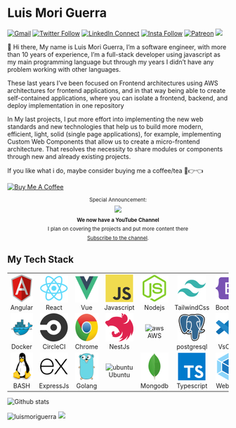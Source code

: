 # Luis Mori Guerra

[![Gmail](https://img.shields.io/badge/%20-Send%20Mail-black?color=14171A&labelColor=ef5350&logo=gmail&logoColor=ffffff)](mailto:luismoriguerra.social@gmail.com)
[![Twitter Follow](https://img.shields.io/badge/dynamic/json.svg?color=14171A&labelColor=37474f&logo=twitter&logoColor=4fc3f7&label=&query=%24[0].followers_count&url=https%3A%2F%2Fcdn.syndication.twimg.com%2Fwidgets%2Ffollowbutton%2Finfo.json%3Fscreen_names%3Dluismoriguerra&suffix=%20Followers)](https://twitter.com/luismoriguerra/)
[![LinkedIn Connect](https://img.shields.io/badge/%20-Connect-black?color=14171A&labelColor=212121&logo=linkedin&logoColor=ffffff)](https://www.linkedin.com/in/luismoriguerra/)
[![Insta Follow](https://img.shields.io/badge/%20-Follow-black?color=14171A&labelColor=d81b60&logo=instagram&logoColor=ffffff)](https://www.instagram.com/luismoriguerra/)
[![Patreon](https://img.shields.io/badge/%20-Support-black?color=14171A&labelColor=04945c&logo=patreon&logoColor=ffffff)](https://www.patreon.com/luismoriguerra)
<a href="https://github.com/antonkomarev/github-profile-views-counter"><img src="https://komarev.com/ghpvc/?username=luismoriguerra"></a>

:wave: Hi there, My name is Luis Mori Guerra,  I’m a software engineer, with more than 10 years of experience, I’m a full-stack developer using javascript as my main programming language but through my years I didn’t have any problem working with other languages.

These last years I’ve been focused on Frontend architectures using AWS architectures for frontend applications, and in that way being able to create self-contained applications, where you can isolate a frontend, backend, and deploy implementation in one repository

In My last projects, I put more effort into implementing the new web standards and new technologies that help us to build more modern, efficient, light, solid (single page applications), for example, implementing Custom Web Components that allow us to create a micro-frontend architecture. That resolves the necessity to share modules or components through new and already existing projects.

If you like what i do, maybe consider buying me a coffee/tea 🥺👉👈

<a href="https://www.buymeacoffee.com/luismoriguerra" target="_blank"><img src="https://cdn.buymeacoffee.com/buttons/v2/default-red.png" alt="Buy Me A Coffee" width="150" ></a>
<p align="center">
  <sup>Special Announcement:</sup>
  <br>
  <a href="https://www.youtube.com/channel/UCGdFErSCDw446fgqGpNTFRA?sub_confirmation=1">
    <img width="70px" src="https://roadmap.sh/sponsors/youtube.svg">
  </a>
  <br>
  <sub><b>We now have a YouTube Channel</b></sub>
  <br>
  <sub>I plan on covering the projects and put more content there<br><a href="https://www.youtube.com/channel/UCGdFErSCDw446fgqGpNTFRA?sub_confirmation=1">Subscribe to the channel</a>.</sub>
</p>
<h2>My Tech Stack</h2>
<table>
  <tr>
    <td align="center">
      <img alt="angular" height=64px src="https://raw.githubusercontent.com/devicons/devicon/master/icons/angularjs/angularjs-original.svg">
      <br>Angular
    </td>
    <td align="center">
      <img alt="react" height=64px src="https://raw.githubusercontent.com/devicons/devicon/master/icons/react/react-original.svg">
      <br>React
    </td>
    <td align="center">
      <img alt="vue" height=64px src="https://raw.githubusercontent.com/devicons/devicon/master/icons/vuejs/vuejs-original.svg">
      <br>Vue
    </td>
    <td align="center">
      <img alt="javascript" height=64px src="https://raw.githubusercontent.com/devicons/devicon/master/icons/javascript/javascript-original.svg">
      <br>Javascript
    </td>
    <td align="center">
      <img alt="nodejs" height=64px src="https://raw.githubusercontent.com/devicons/devicon/master/icons/nodejs/nodejs-original.svg">
      <br>Nodejs
    </td>
    <td align="center">
      <img alt="tailwind" height=64px src="https://raw.githubusercontent.com/devicons/devicon/master/icons/tailwindcss/tailwindcss-plain.svg">
      <br>TailwindCss
    </td>
    <td align="center">
      <img alt="bootstrap" height=64px src="https://raw.githubusercontent.com/devicons/devicon/master/icons/bootstrap/bootstrap-plain.svg">
      <br>Bootstrap
    </td>
    <td align="center">
      <img alt="jquery" height=64px src="https://raw.githubusercontent.com/devicons/devicon/master/icons/jquery/jquery-original.svg">
      <br>jQuery
    </td>
  </tr>
  <tr>
    <td align="center">
      <img alt="docker" height=64px src="https://raw.githubusercontent.com/devicons/devicon/master/icons/docker/docker-original.svg">
      <br>Docker
    </td>
    <td align="center">
      <img alt="CircleCI" height=64px src="https://raw.githubusercontent.com/devicons/devicon/master/icons/circleci/circleci-plain.svg">
      <br>CircleCI
    </td>
    <td align="center">
      <img alt="prometheus" height=64px src="https://raw.githubusercontent.com/devicons/devicon/master/icons/chrome/chrome-original.svg">
      <br>Chrome
    </td>
    <td align="center">
      <img alt="NestJs" height=64px src="https://raw.githubusercontent.com/devicons/devicon/master/icons/nestjs/nestjs-plain.svg">
      <br>NestJs
    </td>
    <td align="center">
      <img alt="aws" height=64px src="https://cdn.worldvectorlogo.com/logos/aws-logo.svg">
      <br>AWS
    </td>
    <td align="center">
      <img alt="postgresql" height=64px src="https://raw.githubusercontent.com/devicons/devicon/master/icons/postgresql/postgresql-original.svg">
      <br>postgresql
    </td>
    <td align="center">
      <img alt="VsCode" height=64px src="https://raw.githubusercontent.com/devicons/devicon/master/icons/vscode/vscode-original.svg">
      <br>VsCode
    </td>
    <td align="center">
      <img alt="GraphQL" height=64px src="https://raw.githubusercontent.com/devicons/devicon/master/icons/graphql/graphql-plain.svg">
      <br>GraphQL
    </td>
  </tr>
  <tr>
    <td align="center">
      <img alt="bash" height=64px src="https://raw.githubusercontent.com/devicons/devicon/master/icons/linux/linux-original.svg">
      <br>BASH
    </td>
    <td align="center">
      <img alt="ExpressJs" height=64px src="https://raw.githubusercontent.com/devicons/devicon/master/icons/express/express-original.svg">
      <br>ExpressJs
    </td>
    <td align="center">
      <img alt="Golang" height=64px src="https://raw.githubusercontent.com/devicons/devicon/master/icons/go/go-original.svg">
      <br>Golang
    </td>
    <td align="center">
      <img alt="ubuntu" height=64px src="https://user-images.githubusercontent.com/39632170/109294252-25681c80-7857-11eb-9ec4-4fbdad9fadfc.png">
      <br>Ubuntu
    </td>
    <td align="center">
      <img alt="Mongodb" height=64px src="https://raw.githubusercontent.com/devicons/devicon/master/icons/mongodb/mongodb-original.svg">
      <br>Mongodb
    </td>
    <td align="center">
      <img alt="Typescript" height=64px src="https://raw.githubusercontent.com/devicons/devicon/master/icons/typescript/typescript-original.svg">
      <br>Typescript
    </td>
    <td align="center">
      <img alt="Webpack" height=64px src="https://github.com/devicons/devicon/blob/master/icons/webpack/webpack-original.svg">
      <br>Webpack
    </td>
    <td align="center">
      <img alt="Yarn" height=64px src="https://raw.githubusercontent.com/devicons/devicon/master/icons/yarn/yarn-original.svg">
      <br>Yarn
    </td>
  </tr>
</table>

![Github stats](https://github-readme-stats.vercel.app/api?username=luismoriguerra&theme=highcontrast&show_icons=true&count_private=true)


<img style="width: 50%;" align="center" src="https://github-readme-streak-stats.herokuapp.com/?user=luismoriguerra" alt="luismoriguerra" />
<img src="https://sample-videos.com/img/Sample-png-image-100kb.png" />
